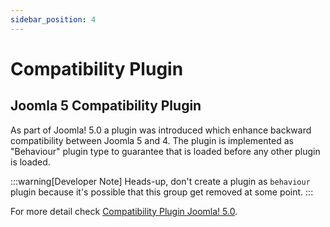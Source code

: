 ```yaml
---
sidebar_position: 4
---
```


Compatibility Plugin
====================

## Joomla 5 Compatibility Plugin

As part of Joomla! 5.0 a plugin was introduced which enhance backward compatibility between Joomla 5 and 4.
The plugin is implemented as "Behaviour" plugin type to guarantee that is loaded before any other plugin is loaded.

:::warning[Developer Note]
  Heads-up, don't create a plugin as `behaviour` plugin because it's possible that this group get removed at some point.
:::

For more detail check [Compatibility Plugin Joomla! 5.0](../44-50/compat-plugin).
